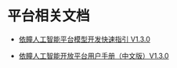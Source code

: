 # 平台相关文档

* [依瞳人工智能平台模型开发快速指引 V1.3.0](依瞳人工智能平台模型开发快速指引-20201203.pdf)

* [依瞳人工智能开放平台用户手册（中文版）V1.3.0](依瞳人工智能平台用户手册_20210113-v1.3.0.pdf)
